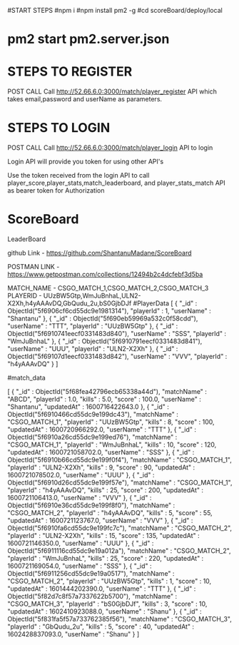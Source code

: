 #START STEPS
#npm i
#npm install pm2 -g
#cd scoreBoard/deploy/local
# pm2 start pm2.server.json



# STEPS TO REGISTER

POST CALL
Call http://52.66.6.0:3000/match/player_register  API which takes email,password and userName as parameters.


# STEPS TO LOGIN
POST CALL
Call http://52.66.6.0:3000/match/player_login API to login 

Login API will provide you token for using other API's

Use the token received from the login API to call player_score,player_stats,match_leaderboard, and player_stats_match API as bearer token for Authorization

# ScoreBoard
LeaderBoard

github Link - https://github.com/ShantanuMadane/ScoreBoard

POSTMAN LINK - https://www.getpostman.com/collections/12494b2c4dcfebf3d5ba

MATCH_NAME -  CSGO_MATCH_1,CSGO_MATCH_2,CSGO_MATCH_3
PLAYERID - UUzBW5Gtp,WmJuBnhaL,ULN2-X2Xh,h4yAAAvDQ,GbQudu_2u,bS0GjbDJf
#PlayerData
[
    {
        "_id" : ObjectId("5f6906cf6cd55dc9e1981314"),
        "playerId" : 1,
        "userName" : "Shantanu"
    },
    {
        "_id" : ObjectId("5f690eb59969a532c0f58cdd"),
        "userName" : "TTT",
        "playerId" : "UUzBW5Gtp"
    },
    {
        "_id" : ObjectId("5f6910741eecf0331483d840"),
        "userName" : "SSS",
        "playerId" : "WmJuBnhaL"
    },
    {
        "_id" : ObjectId("5f6910791eecf0331483d841"),
        "userName" : "UUU",
        "playerId" : "ULN2-X2Xh"
    },
    {
        "_id" : ObjectId("5f69107d1eecf0331483d842"),
        "userName" : "VVV",
        "playerId" : "h4yAAAvDQ"
    }
]

#match_data

[
    {
        "_id" : ObjectId("5f68fea42796ecb65338a44d"),
        "matchName" : "ABCD",
        "playerId" : 1.0,
        "kills" : 5.0,
        "score" : 100.0,
        "userName" : "Shantanu",
        "updatedAt" : 1600716422643.0
    },
    {
        "_id" : ObjectId("5f6910466cd55dc9e199dc43"),
        "matchName" : "CSGO_MATCH_1",
        "playerId" : "UUzBW5Gtp",
        "kills" : 8,
        "score" : 100,
        "updatedAt" : 1600720966292.0,
        "userName" : "TTT"
    },
    {
        "_id" : ObjectId("5f6910a26cd55dc9e199ed76"),
        "matchName" : "CSGO_MATCH_1",
        "playerId" : "WmJuBnhaL",
        "kills" : 10,
        "score" : 120,
        "updatedAt" : 1600721058702.0,
        "userName" : "SSS"
    },
    {
        "_id" : ObjectId("5f6910b66cd55dc9e199f0f4"),
        "matchName" : "CSGO_MATCH_1",
        "playerId" : "ULN2-X2Xh",
        "kills" : 9,
        "score" : 90,
        "updatedAt" : 1600721078502.0,
        "userName" : "UUU"
    },
    {
        "_id" : ObjectId("5f6910d26cd55dc9e199f57e"),
        "matchName" : "CSGO_MATCH_1",
        "playerId" : "h4yAAAvDQ",
        "kills" : 25,
        "score" : 200,
        "updatedAt" : 1600721106413.0,
        "userName" : "VVV"
    },
    {
        "_id" : ObjectId("5f6910e36cd55dc9e199f8f0"),
        "matchName" : "CSGO_MATCH_2",
        "playerId" : "h4yAAAvDQ",
        "kills" : 5,
        "score" : 55,
        "updatedAt" : 1600721123767.0,
        "userName" : "VVV"
    },
    {
        "_id" : ObjectId("5f6910fa6cd55dc9e199fc7c"),
        "matchName" : "CSGO_MATCH_2",
        "playerId" : "ULN2-X2Xh",
        "kills" : 15,
        "score" : 135,
        "updatedAt" : 1600721146350.0,
        "userName" : "UUU"
    },
    {
        "_id" : ObjectId("5f6911116cd55dc9e19a012a"),
        "matchName" : "CSGO_MATCH_2",
        "playerId" : "WmJuBnhaL",
        "kills" : 25,
        "score" : 220,
        "updatedAt" : 1600721169054.0,
        "userName" : "SSS"
    },
    {
        "_id" : ObjectId("5f6911256cd55dc9e19a0517"),
        "matchName" : "CSGO_MATCH_2",
        "playerId" : "UUzBW5Gtp",
        "kills" : 1,
        "score" : 10,
        "updatedAt" : 1601444202390.0,
        "userName" : "TTT"
    },
    {
        "_id" : ObjectId("5f82d7c8f57a7337622b5700"),
        "matchName" : "CSGO_MATCH_3",
        "playerId" : "bS0GjbDJf",
        "kills" : 3,
        "score" : 10,
        "updatedAt" : 1602410923088.0,
        "userName" : "Shanu"
    },
    {
        "_id" : ObjectId("5f831fa5f57a733762385f56"),
        "matchName" : "CSGO_MATCH_3",
        "playerId" : "GbQudu_2u",
        "kills" : 5,
        "score" : 40,
        "updatedAt" : 1602428837093.0,
        "userName" : "Shanu"
    }
]


